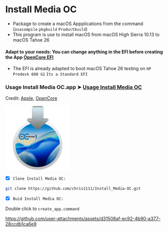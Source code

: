 # Install Media OC
- Package to create a macOS Appplications from the command (`osacompile` `pkgbuild` `Productbuild`)
- This program is use to install macOS from macOS High Sierra 10.13 to macOS Tahoe 26
#### Adapt to your needs: You can change anything in the EFI before creating the App [OpenCore EFI](https://github.com/chris1111/Install-Media-OC/tree/main/OpenCorePackage/OC-EFI/EFI)
- The EFI is already adapted to boot macOS Tahoe 26 testing on `HP Prodesk 600 G1` `Its a Standard EFI`
    
### Usage Install Media OC.app ➤ [Usage Install Media OC](https://github.com/chris1111/Install_Media-OC/blob/main/Usage.md)

Credit: [Apple](https://ss64.com/mac/osacompile.html), [OpenCore](https://github.com/acidanthera/OpenCorePkg)

<img src="Pics/InstallAssistant.png" alt="Github Project" style="width:40%;">


- [x] `Clone Install Media OC:`
```bash
git clone https://github.com/chris1111/Install_Media-OC.git
```

- [x] `Buid Install Media OC:`

Double click to `create_app.command`

https://github.com/user-attachments/assets/d31508af-ec92-4b90-a377-28ccdb1ca6e9


